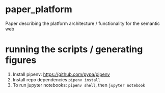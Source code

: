 # paper_platform
Paper describing the platform architecture / functionality for the semantic web

# running the scripts / generating figures

1. Install pipenv: https://github.com/pypa/pipenv
2. Install repo dependencies `pipenv install`
3. To run jupyter notebooks: `pipenv shell`, then `jupyter notebook`
